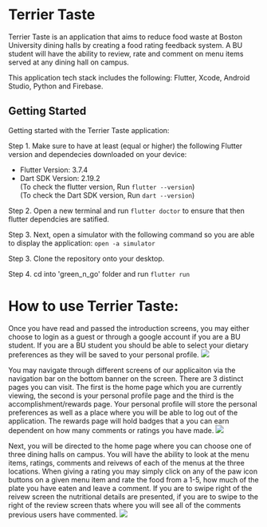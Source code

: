 # Terrier Taste

Terrier Taste is an application that aims to reduce food waste at Boston University dining halls by creating a food rating feedback system. A BU student  will have the ability to review, rate and comment on menu items served at any dining hall on campus.

This application tech stack includes the following: Flutter, Xcode, Android Studio, Python and Firebase. 

## Getting Started

Getting started with the Terrier Taste application: 

Step 1. Make sure to have at least (equal or higher) the following Flutter version and dependecies downloaded on your device: 
* Flutter Version: 3.7.4 
* Dart SDK Version: 2.19.2 <br />
(To check the flutter version, Run ```flutter --version```)<br />
(To check the Dart SDK version, Run ```dart --version```)<br />

Step 2. Open a new terminal and run ```flutter doctor``` to ensure that then flutter  dependcies are satified. 

Step 3. Next, open a simulator with the following command so you are able to display the application: ```open -a simulator```

Step 3. Clone the repository onto your desktop. 

Step 4. cd into 'green_n_go' folder and run ```flutter run```

# How to use Terrier Taste: 

Once you have read and passed the introduction screens, you may either choose to login as a guest or through a google account if you are a BU student. If you are a BU student you should be able to select your dietary preferences as they will be saved to your personal profile. 
![](https://github.com/Tylerr198/Green-Go/blob/main/green_n_go/screenshots/signIn.gif)

You may navigate through different screens of our applicaiton via the navigation bar on the bottom banner on the screen. There are 3 distinct pages you can visit. The first is the home page which you are currently viewing, the second is your personal profile page and the third is the accomplishment/rewards page. Your personal profile will store the personal preferences as well as a place where you will be able to log out of the application. The rewards page will hold badges that a you can earn dependent on how many comments or ratings you have made. 
![](https://github.com/Tylerr198/Green-Go/blob/main/green_n_go/screenshots/navigation_bar.gif)

Next, you will be directed to the home page where you can choose one of three dining halls on campus. You will have the ability to look at the menu items, ratings, comments and reivews of each of the menus at the three locations. When giving a rating you may simply click on any of the paw icon buttons on a given menu item and rate the food from a 1-5, how much of the plate you have eaten and leave a comment. If you are to swipe right of the reivew screen the nutritional details are presented, if you are to swipe to the right of the review screen thats where you will see all of the comments previous users have commented. 
![](https://github.com/Tylerr198/Green-Go/blob/main/green_n_go/screenshots/menu.gif)


